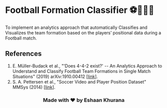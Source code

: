 # Football Formation Classifier ⚽👨🏻‍💻
To implement an analytics approach that automatically Classifies and Visualizes the team formation based on the players’ positional data during a Football match.

## References
1. E. Müller-Budack et al., "'Does 4-4-2 exist?' -- An Analytics Approach to Understand and Classify Football Team Formations in Single Match Situations" (2019) arXiv:1910.00412 [[link](https://arxiv.org/abs/1910.00412)].
2. S. A. Pettersen et al., "Soccer Video and Player Position Dataset" MMSys (2014) [[link](https://dl.acm.org/doi/10.1145/2557642.2563677)].

<h3 align="center">
  Made with ❤️ by <strong>Eshaan Khurana</strong>
</h3>
